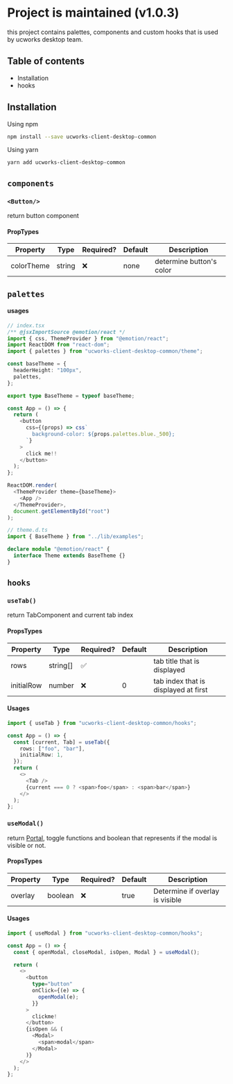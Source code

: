 # Project is maintained (v1.0.3)

this project contains palettes, components and custom hooks that is used by ucworks desktop team.

## Table of contents

* Installation
* hooks

## Installation

Using npm

```bash
npm install --save ucworks-client-desktop-common
```

Using yarn

```bash
yarn add ucworks-client-desktop-common
```

## `components`

### `<Button/>`

return button component

#### PropTypes

|Property|Type|Required?|Default|Description|
|--------|----|---------|-------|-----------|
|colorTheme|string|❌|none|determine button's color|

## `palettes`

#### usages

```typescript
// index.tsx
/** @jsxImportSource @emotion/react */
import { css, ThemeProvider } from "@emotion/react";
import ReactDOM from "react-dom";
import { palettes } from "ucworks-client-desktop-common/theme";

const baseTheme = {
  headerHeight: "100px",
  palettes,
};

export type BaseTheme = typeof baseTheme;

const App = () => {
  return (
    <button
      css={(props) => css`
        background-color: ${props.palettes.blue._500};
      `}
    >
      click me!!
    </button>
  );
};

ReactDOM.render(
  <ThemeProvider theme={baseTheme}>
    <App />
  </ThemeProvider>,
  document.getElementById("root")
);

// theme.d.ts
import { BaseTheme } from "../lib/examples";

declare module "@emotion/react" {
  interface Theme extends BaseTheme {}
}

```

## `hooks`

### `useTab()`

return TabComponent and current tab index

#### PropsTypes

|Property|Type|Required?|Default|Description|
|--------|----|---------|-------|-----------|
|rows|string[]|✅||tab title that is displayed|
|initialRow|number|❌|0|tab index that is displayed at first|

#### Usages

```typescript
import { useTab } from "ucworks-client-desktop-common/hooks";

const App = () => {
  const [current, Tab] = useTab({
    rows: ["foo", "bar"],
    initialRow: 1,
  });
  return (
    <>
      <Tab />
      {current === 0 ? <span>foo</span> : <span>bar</span>}
    </>
  );
};
```

### `useModal()`

return [Portal](https://github.com/alex-cory/react-useportal), toggle functions and boolean that represents if the modal is visible or not.

#### PropsTypes

|Property|Type|Required?|Default|Description|
|--------|----|---------|-------|-----------|
|overlay|boolean|❌|true|Determine if overlay is visible|

#### Usages

```typescript
import { useModal } from "ucworks-client-desktop-common/hooks";

const App = () => {
  const { openModal, closeModal, isOpen, Modal } = useModal();

  return (
    <>
      <button
        type="button"
        onClick={(e) => {
          openModal(e);
        }}
      >
        clickme!
      </button>
      {isOpen && (
        <Modal>
          <span>modal</span>
        </Modal>
      )}
    </>
  );
};
```
